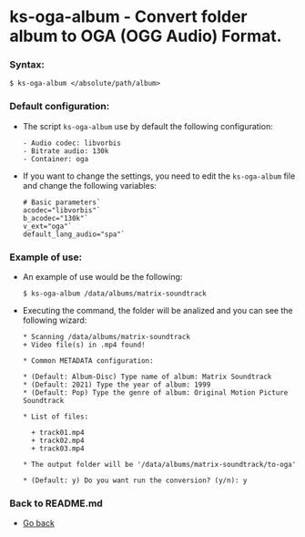 ks-oga-album - Convert folder album to OGA (OGG Audio) Format.
==============================================================

### Syntax:

```shell
$ ks-oga-album </absolute/path/album>
```

### Default configuration:

  * The script `ks-oga-album` use by default the following configuration:
  
    ```shell
    - Audio codec: libvorbis
    - Bitrate audio: 130k
    - Container: oga
    ````
    
  * If you want to change the settings, you need to edit the `ks-oga-album` file and change the following variables:

    ```shell
    # Basic parameters`
    acodec="libvorbis"`
    b_acodec="130k"`
    v_ext="oga"`
    default_lang_audio="spa"`
    ````
    
### Example of use:

  * An example of use would be the following:
  
    ```shell
    $ ks-oga-album /data/albums/matrix-soundtrack
    ````
    
  * Executing the command, the folder will be analized and you can see the following wizard:
  
    ```shell
    * Scanning /data/albums/matrix-soundtrack
    + Video file(s) in .mp4 found!

    * Common METADATA configuration:

    * (Default: Album-Disc) Type name of album: Matrix Soundtrack
    * (Default: 2021) Type the year of album: 1999
    * (Default: Pop) Type the genre of album: Original Motion Picture Soundtrack

    * List of files:

      + track01.mp4
      + track02.mp4
      + track03.mp4

    * The output folder will be '/data/albums/matrix-soundtrack/to-oga'

    * (Default: y) Do you want run the conversion? (y/n): y
    ````
    
### Back to README.md
    
* [Go back](https://github.com/q3aql/ks-tools/blob/main/README.md)
  
